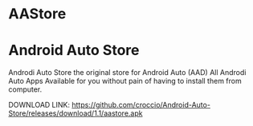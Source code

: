 # AAStore
# Android Auto Store
Androdi Auto Store the original store for Android Auto (AAD)
All Androdi Auto Apps Available for you without pain of having to install them from computer.

DOWNLOAD LINK: https://github.com/croccio/Android-Auto-Store/releases/download/1.1/aastore.apk
